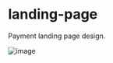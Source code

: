 # landing-page
Payment landing page design.

![image](https://github.com/user-attachments/assets/118172c4-3165-4873-ba49-9494cd01804a)
